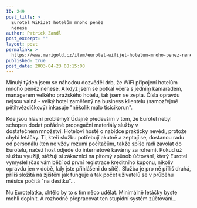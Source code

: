 ```yaml
---
ID: 249
post_title: >
  Eurotel WiFiJet hotelům mnoho peněz
  nenese
author: Patrick Zandl
post_excerpt: ""
layout: post
permalink: >
  https://www.marigold.cz/item/eurotel-wifijet-hotelum-mnoho-penez-nenese
published: true
post_date: 2003-04-23 08:15:00
---
```

<P>Minulý týden jsem se náhodou dozvěděl drb, že WiFi připojení hotelům mnoho peněz nenese. A když jsem se potkal včera s jedním kamarádem, managerem velkého pražského hotelu, tak jsem se zepta. Čísla opravdu nejsou valná - velký hotel zaměřený na business klientelu (samozřejmě pětihvězdičkový) inkasuje "několik málo tisícikorun". </P>
<P>Kde jsou hlavní problémy? Údajně především v tom, že Eurotel nebyl schopen dodat pořádné propagační materiály služby v dostatečném&#160;množství. Hoteloví hosté o nabídce prakticky nevědí, protože chybí letáčky. Ti, kteří službu potřebují akutně a zeptají se, dostanou radu od personálu (ten ne vždy rozumí počítačům, takže spíše radí zavolat do Eurotelu, načež host odjede do internetové kavárny za rohem). Pokud už službu využijí, stěžují si zákazníci na pitomý způsob účtování, který Eurotel vymyslel (čas vám běží od první registrace kreditního kuponu, nikoliv opravdu jen v době, kdy jste přihlášeni do sítě). Služba je pro ně příliš drahá, příliš složitá na zjištění jak funguje a tak počet uživatelů se v průběhu měsíce počítá "na desítku"...</P>
<P>Nu Eurotelátka, chtělo by to s tím něco udělat. Minimálně letáčky byste mohli doplnit. A rozhodně přepracovat ten stupidní systém zúčtování...</P>